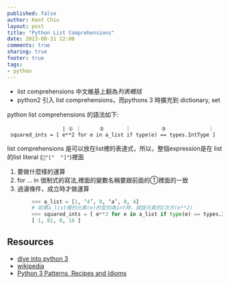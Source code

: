 ```yaml
---
published: false
author: Kent Chiu
layout: post
title: "Python List Comprehensions"
date: 2013-08-31 12:08
comments: true
sharing: true
footer: true
tags: 
- python
---
```


- list comprehensions 中文維基上翻為*列表概括*
- python2 引入 list comprehensions，而pythons 3 時擴充到 dictionary, set 

python list comprehensions 的語法如下:

	                  | ① ｜      ②       ｜          ③              ｜
	 squared_ints = [ e**2 for e in a_list if type(e) == types.IntType ]
list comprehensions 是可以放在list裡的表達式，所以，整個expression是在 list的list literal (`"["  "]"`)裡面

1. 要做什麼樣的運算
2. for … in 很制式的寫法,裡面的變數名稱要跟前面的①裡面的一致
3. 過濾條件，成立時才做運算


``` python
		>>> a_list = [1, ‘4’, 9, ‘a’, 0, 4]
		# 如果a_list裡的元素(e)的型別為int時，就該元素的2次方(e**2)
		>>> squared_ints = [ e**2 for e in a_list if type(e) == types.IntType ]
		[ 1, 81, 0, 16 ]
```
       







Resources
---------
- [dive into python 3](http://www.diveinto.org/python3/comprehensions.html)
- [wikipedia](http://en.wikipedia.org/wiki/List_comprehension)
- [Python 3 Patterns, Recipes and Idioms](http://python-3-patterns-idioms-test.readthedocs.org/en/latest/Comprehensions.html) 

